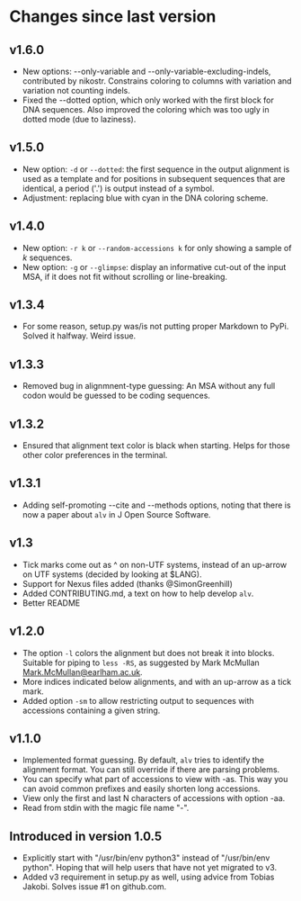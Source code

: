 # Changes since last version


## v1.6.0

* New options: --only-variable and --only-variable-excluding-indels, contributed by nikostr. Constrains coloring
  to columns with variation and variation not counting indels.
* Fixed the --dotted option, which only worked with the first block for DNA sequences. Also improved the coloring
  which was too ugly in dotted mode (due to laziness).

## v1.5.0

* New option: `-d` or `--dotted`: the first sequence in the output alignment is used as a template and for positions
  in subsequent sequences that are identical, a period ('.') is output instead of a symbol.
* Adjustment: replacing blue with cyan in the DNA coloring scheme.

## v1.4.0

* New option: `-r k` or `--random-accessions k` for only showing a sample of _k_ sequences.
* New option: `-g` or `--glimpse`: display an informative cut-out of the input MSA, if it does
  not fit without scrolling or line-breaking.

## v1.3.4

* For some reason, setup.py was/is not putting proper Markdown to PyPi. Solved it halfway. Weird issue.

## v1.3.3

* Removed bug in alignmnent-type guessing: An MSA without any full codon would be guessed to be
  coding sequences.

## v1.3.2

* Ensured that alignment text color is black when starting. Helps for those other color preferences
  in the terminal.

## v1.3.1

* Adding self-promoting --cite and --methods options, noting that there is now a paper
  about `alv` in J Open Source Software.

## v1.3

* Tick marks come out as ^ on non-UTF systems, instead of an up-arrow on UTF systems (decided by looking at $LANG).
* Support for Nexus files added (thanks @SimonGreenhill)
* Added CONTRIBUTING.md, a text on how to help develop `alv`.
* Better README

## v1.2.0

* The option `-l` colors the alignment but does not break it into blocks. Suitable for piping to `less -RS`,
  as suggested by Mark McMullan <Mark.McMullan@earlham.ac.uk>.
* More indices indicated below alignments, and with an up-arrow as a tick mark.
* Added option `-sm` to allow restricting output to sequences with accessions containing a given string.

## v1.1.0

* Implemented format guessing. By default, `alv` tries to identify the alignment format. You can still override if there are parsing problems.
* You can specify what part of accessions to view with -as. This way you can avoid common prefixes and easily shorten long accessions.
* View only the first and last N characters of accessions with option -aa.
* Read from stdin with the magic file name "-".


## Introduced in version 1.0.5

* Explicitly start with "/usr/bin/env python3" instead of "/usr/bin/env python". Hoping that will
  help users that have not yet migrated to v3.
* Added v3 requirement in setup.py as well, using advice from Tobias Jakobi. Solves issue #1 on github.com.

